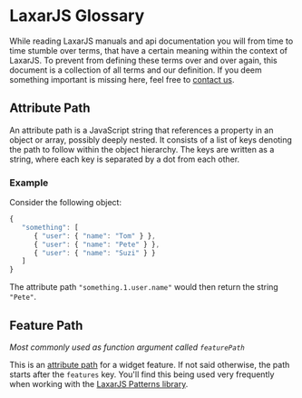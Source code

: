 # LaxarJS Glossary

While reading LaxarJS manuals and api documentation you will from time to time stumble over terms, that have a certain meaning within the context of LaxarJS.
To prevent from defining these terms over and over again, this document is a collection of all terms and our definition.
If you deem something important is missing here, feel free to [contact us](http://laxarjs.org/the-team/).

## Attribute Path

An attribute path is a JavaScript string that references a property in an object or array, possibly deeply nested.
It consists of a list of keys denoting the path to follow within the object hierarchy.
The keys are written as a string, where each key is separated by a dot from each other.

### Example

Consider the following object:
```js
{
   "something": [
      { "user": { "name": "Tom" } },
      { "user": { "name": "Pete" } },
      { "user": { "name": "Suzi" } }
   ]
}
```
The attribute path `"something.1.user.name"` would then return the string `"Pete"`.

## Feature Path

_Most commonly used as function argument called `featurePath`_

This is an [attribute path](#attribute-path) for a widget feature.
If not said otherwise, the path starts after the `features` key.
You'll find this being used very frequently when working with the [LaxarJS Patterns library](https://github.com/LaxarJS/laxar-patterns).

